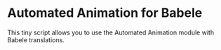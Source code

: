 # Automated Animation for Babele
This tiny script allows you to use the Automated Animation module with Babele translations.
